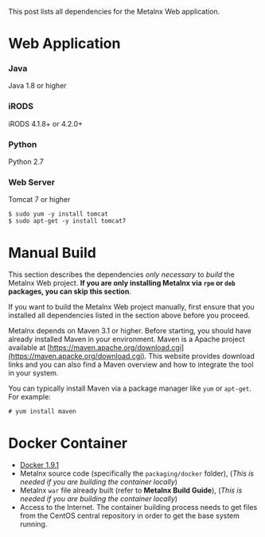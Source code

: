 This post lists all dependencies for the Metalnx Web application.

# Web Application

### Java
Java 1.8 or higher

### iRODS
iRODS 4.1.8+ or 4.2.0+

### Python
Python 2.7

### Web Server
Tomcat 7 or higher

    $ sudo yum -y install tomcat
    $ sudo apt-get -y install tomcat7

# Manual Build
This section describes the dependencies *only necessary* to *build* the Metalnx Web project. **If you are only installing Metalnx via `rpm` or `deb` packages, you can skip this section**.

If you want to build the Metalnx Web project manually, first ensure that you installed all dependencies listed in the section above before you proceed.

Metalnx depends on Maven 3.1 or higher. Before starting, you should have already installed Maven in your environment. Maven is a Apache project available at [https://maven.apache.org/download.cgi](https://maven.apacke.org/download.cgi). This website provides download links and you can also find a Maven overview and how to integrate the tool in your system.  

You can typically install Maven via a package manager like `yum` or `apt-get`.  For example:
```
# yum install maven
```

# Docker Container

* [Docker 1.9.1](https://www.docker.com/)
* Metalnx source code (specifically the `packaging/docker` folder), (*This is needed if you are building the container locally*)
* Metalnx `war` file already built (refer to **Metalnx Build Guide**), (*This is needed if you are building the container locally*)
* Access to the Internet. The container building process needs to get files from the CentOS central repository in order to get the base system running.
